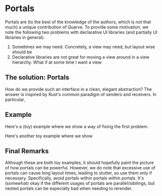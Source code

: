 # Portals
Portals are (to the best of the knowledge of the authors, which is not that much)
a unique contribution of Quarve.
To provide some motivation, we note the following two problems with
declarative UI libraries (and partially UI libraries in general).
1. Sometimes we may need.
Concretely, a view may need, but layout wise should be
2. Declarative libraries are not great for moving a view around in a view hierarchy.
What if at some time I want a view

## The solution: Portals

How do we provide such an interface in a clean, elegant abstraction? The answer is inspired
by Rust's common paradigm of senders and receivers. In particular,


## Example

Here's a (toy) example where we show a way of fixing the first problem.

Here's another toy example where we show

## Final Remarks
Although these are both toy examples, it should hopefully paint the picture
of how portals can be powerful. However, we do note that excessive use of portals
can cause long layout times, leading to stutter, so use them only if necessary.
Specifically, avoid portals within portals within portals. It's (somewhat) okay
if the different usages of portals are parallel/sibilings,
but nested portals can be especially bad when needing to rerender.
